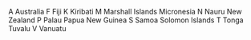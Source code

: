 A
Australia
F
Fiji
K
Kiribati
M
Marshall Islands
Micronesia
N
Nauru
New Zealand
P
Palau
Papua New Guinea
S
Samoa
Solomon Islands
T
Tonga
Tuvalu
V
Vanuatu
